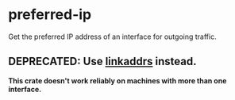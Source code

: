 # preferred-ip

Get the preferred IP address of an interface for outgoing traffic.

## DEPRECATED: Use [linkaddrs](https://github.com/HimbeerserverDE/linkaddrs) instead.
**This crate doesn't work reliably on machines with more than one interface.**
